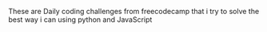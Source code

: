 These are Daily coding challenges from freecodecamp that i try to solve the best way i can using python and JavaScript
